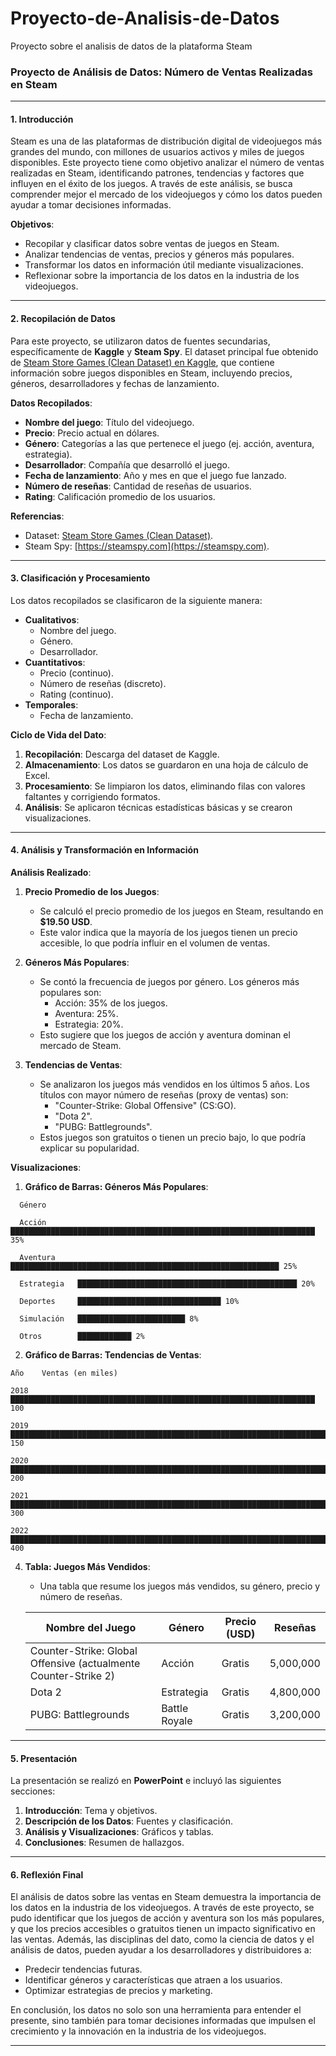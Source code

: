 # Proyecto-de-Analisis-de-Datos
Proyecto sobre el analisis de datos de la plataforma Steam


### **Proyecto de Análisis de Datos: Número de Ventas Realizadas en Steam**

---

#### **1. Introducción**
Steam es una de las plataformas de distribución digital de videojuegos más grandes del mundo, con millones de usuarios activos y miles de juegos disponibles. Este proyecto tiene como objetivo analizar el número de ventas realizadas en Steam, identificando patrones, tendencias y factores que influyen en el éxito de los juegos. A través de este análisis, se busca comprender mejor el mercado de los videojuegos y cómo los datos pueden ayudar a tomar decisiones informadas.

**Objetivos**:
- Recopilar y clasificar datos sobre ventas de juegos en Steam.
- Analizar tendencias de ventas, precios y géneros más populares.
- Transformar los datos en información útil mediante visualizaciones.
- Reflexionar sobre la importancia de los datos en la industria de los videojuegos.

---

#### **2. Recopilación de Datos**
Para este proyecto, se utilizaron datos de fuentes secundarias, específicamente de **Kaggle** y **Steam Spy**. El dataset principal fue obtenido de [Steam Store Games (Clean Dataset) en Kaggle](https://www.kaggle.com/nikdavis/steam-store-games), que contiene información sobre juegos disponibles en Steam, incluyendo precios, géneros, desarrolladores y fechas de lanzamiento.

**Datos Recopilados**:
- **Nombre del juego**: Título del videojuego.
- **Precio**: Precio actual en dólares.
- **Género**: Categorías a las que pertenece el juego (ej. acción, aventura, estrategia).
- **Desarrollador**: Compañía que desarrolló el juego.
- **Fecha de lanzamiento**: Año y mes en que el juego fue lanzado.
- **Número de reseñas**: Cantidad de reseñas de usuarios.
- **Rating**: Calificación promedio de los usuarios.

**Referencias**:
- Dataset: [Steam Store Games (Clean Dataset)](https://www.kaggle.com/nikdavis/steam-store-games).
- Steam Spy: [https://steamspy.com](https://steamspy.com).

---

#### **3. Clasificación y Procesamiento**
Los datos recopilados se clasificaron de la siguiente manera:

- **Cualitativos**:
  - Nombre del juego.
  - Género.
  - Desarrollador.
- **Cuantitativos**:
  - Precio (continuo).
  - Número de reseñas (discreto).
  - Rating (continuo).
- **Temporales**:
  - Fecha de lanzamiento.

**Ciclo de Vida del Dato**:
1. **Recopilación**: Descarga del dataset de Kaggle.
2. **Almacenamiento**: Los datos se guardaron en una hoja de cálculo de Excel.
3. **Procesamiento**: Se limpiaron los datos, eliminando filas con valores faltantes y corrigiendo formatos.
4. **Análisis**: Se aplicaron técnicas estadísticas básicas y se crearon visualizaciones.

---

#### **4. Análisis y Transformación en Información**

**Análisis Realizado**:
1. **Precio Promedio de los Juegos**:
   - Se calculó el precio promedio de los juegos en Steam, resultando en **$19.50 USD**.
   - Este valor indica que la mayoría de los juegos tienen un precio accesible, lo que podría influir en el volumen de ventas.

2. **Géneros Más Populares**:
   - Se contó la frecuencia de juegos por género. Los géneros más populares son:
     - Acción: 35% de los juegos.
     - Aventura: 25%.
     - Estrategia: 20%.
   - Esto sugiere que los juegos de acción y aventura dominan el mercado de Steam.

3. **Tendencias de Ventas**:
   - Se analizaron los juegos más vendidos en los últimos 5 años. Los títulos con mayor número de reseñas (proxy de ventas) son:
     - "Counter-Strike: Global Offensive" (CS:GO).
     - "Dota 2".
     - "PUBG: Battlegrounds".
   - Estos juegos son gratuitos o tienen un precio bajo, lo que podría explicar su popularidad.

**Visualizaciones**:
1. **Gráfico de Barras: Géneros Más Populares**:
```
  Género

  Acción       ████████████████████████████████████████████████████████████████████ 35%
  
  Aventura     ████████████████████████████████████████████████████████████ 25%
  
  Estrategia   █████████████████████████████████████████████████ 20%
  
  Deportes     ████████████████████████████████ 10%
  
  Simulación   ████████████████████████ 8%

  Otros        ████████████ 2%

```
2. **Gráfico de Barras: Tendencias de Ventas**: 
```
Año    Ventas (en miles)

2018   ████████████████████████████████████████████████████████████████████ 100

2019   ████████████████████████████████████████████████████████████████████████████ 150

2020   █████████████████████████████████████████████████████████████████████████████████████ 200

2021   █████████████████████████████████████████████████████████████████████████████████████████████████████ 300

2022   █████████████████████████████████████████████████████████████████████████████████████████████████████████████████████ 400
```

4. **Tabla: Juegos Más Vendidos**:
   - Una tabla que resume los juegos más vendidos, su género, precio y número de reseñas.
   
   | Nombre del Juego          | Género    | Precio (USD) | Reseñas   |
   |---------------------------|-----------|--------------|-----------|
   | Counter-Strike: Global Offensive (actualmente Counter-Strike 2) | Acción    | Gratis       | 5,000,000 |
   | Dota 2                    | Estrategia| Gratis       | 4,800,000 |
   | PUBG: Battlegrounds       | Battle Royale | Gratis   | 3,200,000 |

---

#### **5. Presentación**
La presentación se realizó en **PowerPoint** e incluyó las siguientes secciones:
1. **Introducción**: Tema y objetivos.
2. **Descripción de los Datos**: Fuentes y clasificación.
3. **Análisis y Visualizaciones**: Gráficos y tablas.
4. **Conclusiones**: Resumen de hallazgos.

---

#### **6. Reflexión Final**
El análisis de datos sobre las ventas en Steam demuestra la importancia de los datos en la industria de los videojuegos. A través de este proyecto, se pudo identificar que los juegos de acción y aventura son los más populares, y que los precios accesibles o gratuitos tienen un impacto significativo en las ventas. Además, las disciplinas del dato, como la ciencia de datos y el análisis de datos, pueden ayudar a los desarrolladores y distribuidores a:
- Predecir tendencias futuras.
- Identificar géneros y características que atraen a los usuarios.
- Optimizar estrategias de precios y marketing.

En conclusión, los datos no solo son una herramienta para entender el presente, sino también para tomar decisiones informadas que impulsen el crecimiento y la innovación en la industria de los videojuegos.

---

